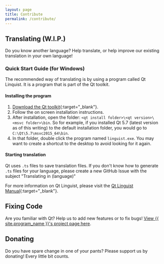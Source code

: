 ```yaml
---
layout: page
title: Contribute
permalink: /contribute/
---
```

## Translating (W.I.P.)

Do you know another language? Help translate, or help improve our existing translation in your own language!

### Quick Start Guide (for Windows)

The recommended way of translating is by using a program called Qt Linquist. It is a program that is part of the Qt toolkit.

#### Installing the program

1. [Download the Qt toolkit](https://www.qt.io/download-open-source/){:target="_blank"}.
2. Follow the on screen installation instructions.
3. After installation, open the folder: `<qt install folder>\<qt version>\<msvc folder>\bin`. So for example, if you installed Qt 5.7 (latest version as of this writing) to the default installation folder, you would go to `C:\Qt\5.7\msvc2015_64\bin`.
4. In that folder, double click the program named `linguist.exe`. You may want to create a shortcut to the desktop to avoid looking for it again.

#### Starting translation

Qt uses `.ts` files to save translation files. If you don't know how to generate `.ts` files for your language, please create a new GitHub Issue with the subject "Translating in (language)"

For more information on Qt Linguist, please visit the [Qt Linguist Manual](http://doc.qt.io/qt-5/linguist-translators.html){:target="_blank"}.

## Fixing Code

Are you familiar with Qt? Help us to add new features or to fix bugs! [View {{ site.program_name }}'s project page here](https://github.com/mochi-player/mochi-player).

## Donating

Do you have spare change in one of your pants? Please support us by donating! Every little bit counts.
